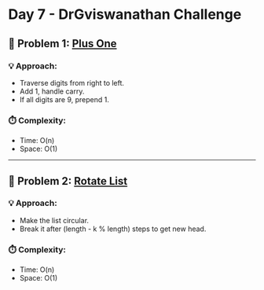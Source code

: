 # Day 7 - DrGviswanathan Challenge

## 🔹 Problem 1: [Plus One](https://leetcode.com/problems/plus-one/)
### 💡 Approach:
- Traverse digits from right to left.
- Add 1, handle carry.
- If all digits are 9, prepend 1.

### ⏱️ Complexity:
- Time: O(n)
- Space: O(1)

---

## 🔹 Problem 2: [Rotate List](https://leetcode.com/problems/rotate-list/)
### 💡 Approach:
- Make the list circular.
- Break it after (length - k % length) steps to get new head.

### ⏱️ Complexity:
- Time: O(n)
- Space: O(1)


